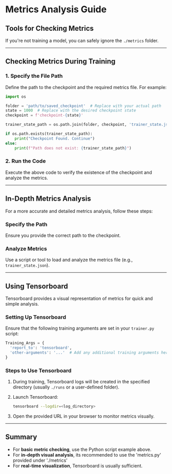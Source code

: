 # Metrics Analysis Guide

## Tools for Checking Metrics

If you're not training a model, you can safely ignore the `./metrics` folder.

---

## Checking Metrics During Training

### 1. Specify the File Path

Define the path to the checkpoint and the required metrics file. For example:

```python
import os

folder = 'path/to/saved_checkpoint'  # Replace with your actual path
state = 1000  # Replace with the desired checkpoint state
checkpoint = f'checkpoint-{state}'

trainer_state_path = os.path.join(folder, checkpoint, 'trainer_state.json')

if os.path.exists(trainer_state_path):
    print("Checkpoint Found. Continue")
else:
    print(f"Path does not exist: {trainer_state_path}")
```

### 2. Run the Code

Execute the above code to verify the existence of the checkpoint and analyze the metrics.

---

## In-Depth Metrics Analysis

For a more accurate and detailed metrics analysis, follow these steps:

### Specify the Path
Ensure you provide the correct path to the checkpoint.

### Analyze Metrics
Use a script or tool to load and analyze the metrics file (e.g., `trainer_state.json`).

---

## Using Tensorboard

Tensorboard provides a visual representation of metrics for quick and simple analysis.

### Setting Up Tensorboard
Ensure that the following training arguments are set in your `trainer.py` script:

```python
Training_Args = {
  'report_to': 'tensorboard',
  'other-arguments': '...'  # Add any additional training arguments here
}
```

### Steps to Use Tensorboard

1. During training, Tensorboard logs will be created in the specified directory (usually `./runs` or a user-defined folder).
2. Launch Tensorboard:

   ```bash
   tensorboard --logdir=<log_directory>
   ```

3. Open the provided URL in your browser to monitor metrics visually.

---

## Summary

- For **basic metric checking**, use the Python script example above.
- For **in-depth visual analysis**, its recommended to use the 'metrics.py' provided under './metrics'
- For **real-time visualization**, Tensorboard is usually sufficient.

